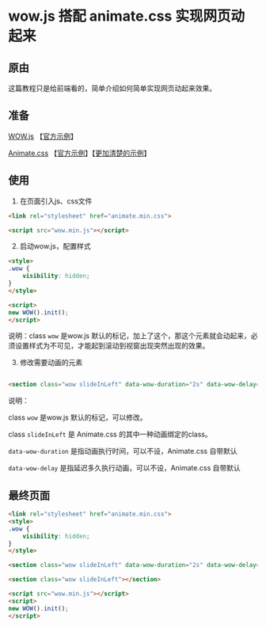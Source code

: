 # wow.js 搭配 animate.css 实现网页动起来

## 原由

这篇教程只是给前端看的，简单介绍如何简单实现网页动起来效果。

## 准备

[WOW.js](https://github.com/matthieua/WOW) 【[官方示例](https://www.delac.io/wow/)】

[Animate.css](https://github.com/daneden/animate.css) 【[官方示例](https://daneden.github.io/animate.css/)】【[更加清楚的示例](http://www.jq22.com/yanshi18649)】

## 使用

1. 在页面引入js、css文件

```html
<link rel="stylesheet" href="animate.min.css">

<script src="wow.min.js"></script>
```

2. 启动wow.js，配置样式

```html
<style>
.wow { 
    visibility: hidden; 
}
</style>

<script>
new WOW().init();
</script>
```

说明：class `wow` 是wow.js 默认的标记，加上了这个，那这个元素就会动起来，必须设置样式为不可见，才能起到滚动到视窗出现突然出现的效果。

3. 修改需要动画的元素

```html

<section class="wow slideInLeft" data-wow-duration="2s" data-wow-delay="5s"></section>

```
说明：

class `wow` 是wow.js 默认的标记，可以修改。

class `slideInLeft` 是 Animate.css 的其中一种动画绑定的class。

`data-wow-duration` 是指动画执行时间，可以不设，Animate.css 自带默认

`data-wow-delay` 是指延迟多久执行动画，可以不设，Animate.css 自带默认

## 最终页面

```html
<link rel="stylesheet" href="animate.min.css">
<style>
.wow { 
    visibility: hidden; 
}
</style>

<section class="wow slideInLeft" data-wow-duration="2s" data-wow-delay="5s"></section>

<section class="wow slideInLeft"></section>

<script src="wow.min.js"></script>
<script>
new WOW().init();
</script>
```